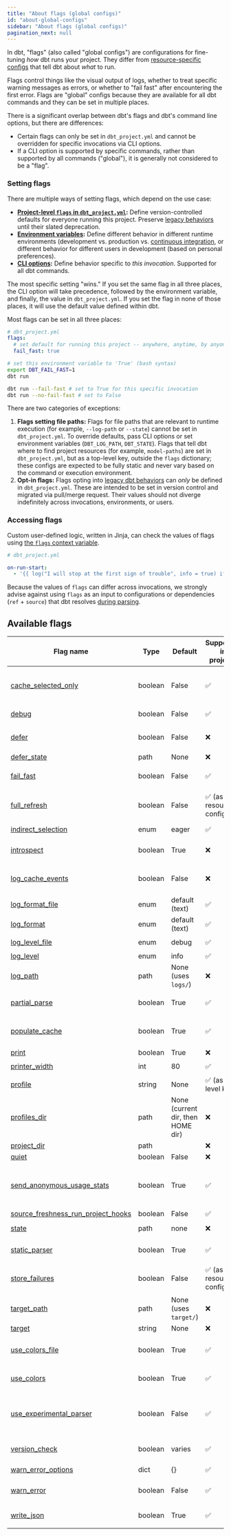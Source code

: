 ```yaml
---
title: "About flags (global configs)"
id: "about-global-configs"
sidebar: "About flags (global configs)"
pagination_next: null
---
```


In dbt, "flags" (also called "global configs") are configurations for fine-tuning _how_ dbt runs your project. They differ from [resource-specific configs](/reference/configs-and-properties) that tell dbt about _what_ to run.

Flags control things like the visual output of logs, whether to treat specific warning messages as errors, or whether to "fail fast" after encountering the first error. Flags are "global" configs because they are available for all dbt commands and they can be set in multiple places.

There is a significant overlap between dbt's flags and dbt's command line options, but there are differences:
- Certain flags can only be set in `dbt_project.yml` and cannot be overridden for specific invocations via CLI options.
- If a CLI option is supported by specific commands, rather than supported by all commands ("global"), it is generally not considered to be a "flag".

### Setting flags

There are multiple ways of setting flags, which depend on the use case:
- **[Project-level `flags` in `dbt_project.yml`](/reference/global-configs/project-flags):** Define version-controlled defaults for everyone running this project. Preserve [legacy behaviors](/reference/global-configs/legacy-behaviors) until their slated deprecation.
- **[Environment variables](/reference/global-configs/environment-variable-configs):** Define different behavior in different runtime environments (development vs. production vs. [continuous integration](/docs/deploy/continuous-integration), or different behavior for different users in development (based on personal preferences).
- **[CLI options](/reference/global-configs/command-line-options):** Define behavior specific to _this invocation_. Supported for all dbt commands.

The most specific setting "wins." If you set the same flag in all three places, the CLI option will take precedence, followed by the environment variable, and finally, the value in `dbt_project.yml`. If you set the flag in none of those places, it will use the default value defined within dbt.

Most flags can be set in all three places:
```yaml
# dbt_project.yml
flags:
  # set default for running this project -- anywhere, anytime, by anyone
  fail_fast: true
```
```bash
# set this environment variable to 'True' (bash syntax)
export DBT_FAIL_FAST=1
dbt run
```
```bash
dbt run --fail-fast # set to True for this specific invocation
dbt run --no-fail-fast # set to False
```

There are two categories of exceptions:
1. **Flags setting file paths:** Flags for file paths that are relevant to runtime execution (for example, `--log-path` or `--state`) cannot be set in `dbt_project.yml`. To override defaults, pass CLI options or set environment variables (`DBT_LOG_PATH`, `DBT_STATE`). Flags that tell dbt where to find project resources (for example, `model-paths`) are set in `dbt_project.yml`, but as a top-level key, outside the `flags` dictionary; these configs are expected to be fully static and never vary based on the command or execution environment.
2. **Opt-in flags:** Flags opting into [legacy dbt behaviors](/reference/global-configs/legacy-behaviors) can _only_ be defined in `dbt_project.yml`. These are intended to be set in version control and migrated via pull/merge request. Their values should not diverge indefinitely across invocations, environments, or users.

### Accessing flags

Custom user-defined logic, written in Jinja, can check the values of flags using [the `flags` context variable](/reference/dbt-jinja-functions/flags).

```yaml
# dbt_project.yml

on-run-start:
  - '{{ log("I will stop at the first sign of trouble", info = true) if flags.FAIL_FAST }}'
```

Because the values of `flags` can differ across invocations, we strongly advise against using `flags` as an input to configurations or dependencies (`ref` + `source`) that dbt resolves [during parsing](/reference/parsing#known-limitations).

## Available flags

| Flag name | Type | Default | Supported in project? | Environment variable | Command line option | Supported in Cloud CLI? |
|-----------|------|---------|-----------------------|----------------------|---------------------|-------------------------|
| [cache_selected_only](/reference/global-configs/cache) | boolean | False | ✅ | `DBT_CACHE_SELECTED_ONLY` | `--cache-selected-only`, `--no-cache-selected-only` | ✅ |
| [debug](/reference/global-configs/logs#debug-level-logging) | boolean | False | ✅ | `DBT_DEBUG` | `--debug`, `--no-debug` | ✅ |
| [defer](/reference/node-selection/defer) | boolean | False | ❌ | `DBT_DEFER` | `--defer`, `--no-defer` | ✅ (enabled by default) |
| [defer_state](/reference/node-selection/defer) | path | None | ❌ | `DBT_DEFER_STATE` | `--defer-state` | ❌ |
| [fail_fast](/reference/global-configs/failing-fast) | boolean | False | ✅ | `DBT_FAIL_FAST` | `--fail-fast`, `-x`, `--no-fail-fast` | ✅ |
| [full_refresh](/reference/resource-configs/full_refresh) | boolean | False | ✅ (as resource config) | `DBT_FULL_REFRESH` | `--full-refresh`, `--no-full-refresh` | ✅ |
| [indirect_selection](/reference/node-selection/test-selection-examples#syntax-examples) | enum | eager | ✅ | `DBT_INDIRECT_SELECTION` | `--indirect-selection` | ❌ |
| [introspect](/reference/commands/compile#introspective-queries) | boolean | True | ❌ | `DBT_INTROSPECT` | `--introspect`, `--no-introspect` | ❌ |
| [log_cache_events](/reference/global-configs/logs#logging-relational-cache-events) | boolean | False | ❌ | `DBT_LOG_CACHE_EVENTS` | `--log-cache-events`, `--no-log-cache-events` | ❌ |
| [log_format_file](/reference/global-configs/logs#log-formatting) | enum | default (text) | ✅ | `DBT_LOG_FORMAT_FILE` | `--log-format-file` | ❌ |
| [log_format](/reference/global-configs/logs#log-formatting) | enum | default (text) | ✅ | `DBT_LOG_FORMAT` | `--log-format` | ❌ |
| [log_level_file](/reference/global-configs/logs#log-level) | enum | debug | ✅ | `DBT_LOG_LEVEL_FILE` | `--log-level-file` | ❌ |
| [log_level](/reference/global-configs/logs#log-level) | enum | info | ✅ | `DBT_LOG_LEVEL` | `--log-level` | ❌ |
| [log_path](/reference/global-configs/logs) | path | None (uses `logs/`) | ❌ | `DBT_PROFILES_DIR` | `--profiles-dir` | ❌ |
| [partial_parse](/reference/global-configs/parsing#partial-parsing) | boolean | True | ✅ | `DBT_PARTIAL_PARSE` | `--partial-parse`, `--no-partial-parse` | ✅ |
| [populate_cache](/reference/global-configs/cache) | boolean | True | ✅ | `DBT_POPULATE_CACHE` | `--populate-cache`, `--no-populate-cache` | ✅ |
| [print](/reference/global-configs/print-output#suppress-print-messages-in-stdout) | boolean | True | ❌ | `DBT_PRINT` | `--print` | ❌ |
| [printer_width](/reference/global-configs/print-output#printer-width) | int | 80 | ✅ | `DBT_PRINTER_WIDTH` | `--printer-width` | ❌ |
| [profile](/docs/core/connect-data-platform/connection-profiles#about-profiles) | string | None | ✅ (as top-level key) | `DBT_PROFILE` | `--profile` | ❌ |
| [profiles_dir](/docs/core/connect-data-platform/connection-profiles#about-profiles) | path | None (current dir, then HOME dir) | ❌ | `DBT_PROFILES_DIR` | `--profiles-dir` | ❌ |
| [project_dir](/reference/dbt_project.yml) | path |  | ❌ | `DBT_PROJECT_DIR` | `--project-dir` | ❌ |
| [quiet](/reference/global-configs/logs#suppress-non-error-logs-in-output) | boolean | False | ❌ | `DBT_QUIET` | `--quiet` | ✅ |
| [send_anonymous_usage_stats](/reference/global-configs/usage-stats) | boolean | True | ✅ | `DBT_SEND_ANONYMOUS_USAGE_STATS` | `--send-anonymous-usage-stats`, `--no-send-anonymous-usage-stats` | ❌ |
| [source_freshness_run_project_hooks](/reference/global-configs/legacy-behaviors#source_freshness_run_project_hooks) | boolean | False | ✅ | ❌ | ❌ | ❌ |
| [state](/reference/node-selection/defer) | path | none | ❌ | `DBT_STATE`, `DBT_DEFER_STATE` | `--state`, `--defer-state` | ❌ |
| [static_parser](/reference/global-configs/parsing#static-parser) | boolean | True | ✅ | `DBT_STATIC_PARSER` | `--static-parser`, `--no-static-parser` | ❌ |
| [store_failures](/reference/resource-configs/store_failures) | boolean | False | ✅ (as resource config) | `DBT_STORE_FAILURES` | `--store-failures`, `--no-store-failures` | ✅ |
| [target_path](/reference/global-configs/json-artifacts) | path | None (uses `target/`) | ❌ | `DBT_TARGET_PATH` | `--target-path` | ❌ |
| [target](/docs/core/connect-data-platform/connection-profiles#about-profiles) | string | None | ❌ | `DBT_TARGET` | `--target` | ❌ |
| [use_colors_file](/reference/global-configs/logs#color) | boolean | True | ✅ | `DBT_USE_COLORS_FILE` | `--use-colors-file`, `--no-use-colors-file` | ❌ |
| [use_colors](/reference/global-configs/print-output#print-color) | boolean | True | ✅ | `DBT_USE_COLORS` | `--use-colors`, `--no-use-colors` | ❌ |
| [use_experimental_parser](/reference/global-configs/parsing#experimental-parser) | boolean | False | ✅ | `DBT_USE_EXPERIMENTAL_PARSER` | `--use-experimental-parser`, `--no-use-experimental-parser` | ❌ |
| [version_check](/reference/global-configs/version-compatibility) | boolean | varies | ✅ | `DBT_VERSION_CHECK` | `--version-check`, `--no-version-check` | ❌ |
| [warn_error_options](/reference/global-configs/warnings) | dict | {} | ✅ | `DBT_WARN_ERROR_OPTIONS` | `--warn-error-options` | ✅ |
| [warn_error](/reference/global-configs/warnings) | boolean | False | ✅ | `DBT_WARN_ERROR` | `--warn-error`, `--no-warn-error` | ✅ |
| [write_json](/reference/global-configs/json-artifacts) | boolean | True | ✅ | `DBT_WRITE_JSON` | `--write-json`, `--no-write-json` | ✅ |
